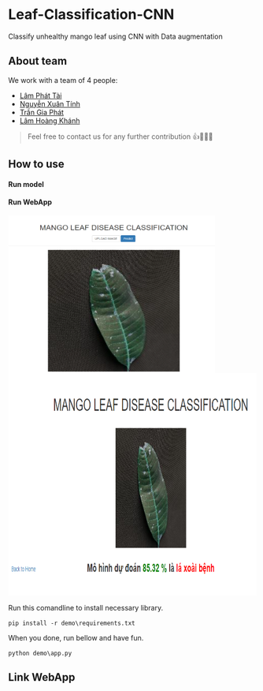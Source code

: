 # Leaf-Classification-CNN
Classify unhealthy mango leaf using CNN with Data augmentation
## About team
We work with a team of 4 people:
* [Lâm Phát Tài](https://github.com/lamphattai2105)
* [Nguyễn Xuân Tính](https://github.com/xngtinh)
* [Trần Gia Phát](https://github.com/phattrann)
* [Lâm Hoàng Khánh](https://github.com/lhk1234)
> Feel free to contact us for any further contribution 👍🤘🤗😜
## How to use

#### Run model

#### Run WebApp
<p>
<img align="left" width="420" height="320" src="https://github.com/phattrann/Leaf-Classification-CNN/blob/master/demo/static/img/index.png"> 
<img  width="520" height="450" src="https://github.com/phattrann/Leaf-Classification-CNN/blob/master/demo/static/img/predict.png">
</p>

Run this comandline to install necessary library.
```
pip install -r demo\requirements.txt
```
When you done, run bellow and have fun.
```
python demo\app.py
```

## Link WebApp

